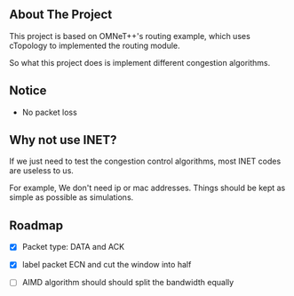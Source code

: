 ## About The Project
This project is based on OMNeT++'s routing example, which uses cTopology to implemented the routing module.

So what this project does is implement different congestion algorithms.

## Notice
- No packet loss

## Why not use INET?
If we just need to test the congestion control algorithms, most INET codes are useless to us.

For example, We don't need ip or mac addresses. Things should be kept as simple as possible as simulations.

## Roadmap

- [x] Packet type: DATA and ACK
- [x] label packet ECN and cut the window into half
- [ ] AIMD algorithm should should split the bandwidth equally

